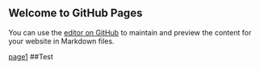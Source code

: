 ## Welcome to GitHub Pages

You can use the [editor on GitHub](https://github.com/Mfjohnsons/Mfjohnsons.github.io/edit/master/index.md) to maintain and preview the content for your website in Markdown files.

[page1](https://github.com/Mfjohnsons/Mfjohnsons.github.io/edit/master/selflessness.md)
##Test
